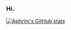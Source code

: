 ### Hi.

[![Aphrim's GitHub stats](https://github-readme-stats.vercel.app/api?username=aphrim)](https://github.com/anuraghazra/github-readme-stats)

